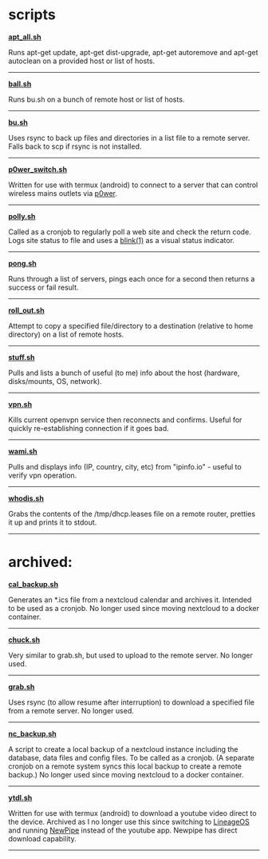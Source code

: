 # scripts

[**apt_all.sh**][link_repo_apt_all.sh]

Runs apt-get update, apt-get dist-upgrade, apt-get autoremove and apt-get autoclean on a provided host or list of hosts.

---

[**ball.sh**][link_repo_ball.sh]

Runs bu.sh on a bunch of remote host or list of hosts.

---

[**bu.sh**][link_repo_bu.sh]

Uses rsync to back up files and directories in a list file to a remote server.  Falls back to scp if rsync is not installed.

---

[**p0wer\_switch.sh**][link_repo_p0wer_switch.sh]

Written for use with termux (android) to connect to a server that can control wireless mains outlets via [p0wer][link_gitlab_clewsy_p0wer].

---
[**polly.sh**][link_repo_polly.sh]

Called as a cronjob to regularly poll a web site and check the return code.  Logs site status to file and uses a [blink(1)][link_web_blink1] as a visual status indicator.

---

[**pong.sh**][link_repo_pong.sh]

Runs through a list of servers, pings each once for a second then returns a success or fail result.

---

[**roll_out.sh**][link_repo_roll_out.sh]

Attempt to copy a specified file/directory to a destination (relative to home directory) on a list of remote hosts.

---

[**stuff.sh**][link_repo_stuff.sh]

Pulls and lists a bunch of useful (to me) info about the host (hardware, disks/mounts, OS, network).

---

[**vpn.sh**][link_repo_vpn.sh]

Kills current openvpn service then reconnects and confirms.  Useful for quickly re-establishing connection if it goes bad.

---

[**wami.sh**][link_repo_wami.sh]

Pulls and displays info (IP, country, city, etc) from "ipinfo.io" - useful to verify vpn operation.

---

[**whodis.sh**][link_repo_whodis.sh]

Grabs the contents of the /tmp/dhcp.leases file on a remote router, pretties it up and prints it to stdout.

---

# archived:

[**cal\_backup.sh**][link_repo_archive_cal_backup.sh]

Generates an \*.ics file from a nextcloud calendar and archives it.  Intended to be used as a cronjob.  No longer used since moving nextcloud to a docker container.

---

[**chuck.sh**][link_repo_archive_chuck.sh]

Very similar to grab.sh, but used to upload to the remote server.  No longer used.

---

[**grab.sh**][link_repo_archive_grab.sh]

Uses rsync (to allow resume after interruption) to download a specified file from a remote server.  No longer used.

---

[**nc\_backup.sh**][link_repo_archive_nc_backup.sh]

A script to create a local backup of a nextcloud instance including the database, data files and config files.  To be called as a cronjob.  (A separate cronjob on a remote system syncs this local backup to create a remote backup.)  No longer used since moving nextcloud to a docker container.

---

[**ytdl.sh**][link_repo_Archive_ytdl.sh]

Written for use with termux (android) to download a youtube video direct to the device.  Archived as I no longer use this since switching to [LineageOS][link_web_lineageos] and running [NewPipe][link_web_newpipe] instead of the youtube app.  Newpipe has direct download capability.

---

[link_repo_apt_all.sh]:apt_all.sh
[link_repo_ball.sh]:ball.sh
[link_repo_bu.sh]:bu.sh
[link_repo_p0wer_switch.sh]:p0wer_switch.sh
[link_repo_polly.sh]:polly.sh
[link_repo_pong.sh]:pong.sh
[link_repo_roll_out.sh]:roll_out.sh
[link_repo_stuff.sh]:stuff.sh
[link_repo_vpn.sh]:vpn.sh
[link_repo_wami.sh]:wami.sh
[link_repo_whodis.sh]:whodis.sh
[link_repo_archive_cal_backup.sh]:archive/cal_backup.sh
[link_repo_archive_chuck.sh]:archive/chuck.sh
[link_repo_archive_grab.sh]:archive/grab.sh
[link_repo_archive_nc_backup.sh]:archive/nc_backup.sh
[link_repo_archive_ytdl.sh]:archive/ytdl.sh
[link_gitlab_clewsy_p0wer]:https://gitlab.com/clewsy/p0wer
[link_web_blink1]:https://blink1.thingm.com/
[link_web_lineageos]:https://lineageos.org/
[link_web_newpipe]:https://newpipe.schabi.org/
